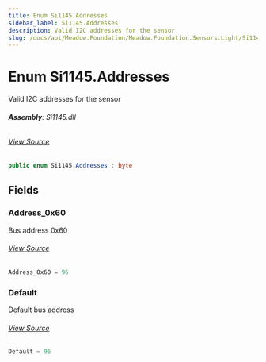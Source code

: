 ```yaml
---
title: Enum Si1145.Addresses
sidebar_label: Si1145.Addresses
description: Valid I2C addresses for the sensor
slug: /docs/api/Meadow.Foundation/Meadow.Foundation.Sensors.Light/Si1145.Addresses
---
```

# Enum Si1145.Addresses
Valid I2C addresses for the sensor

###### **Assembly**: Si1145.dll
###### [View Source](https://github.com/WildernessLabs/Meadow.Foundation.git/blob/develop/Source/Meadow.Foundation.Peripherals/Sensors.Light.Si1145/Driver/Si1145.Addresses.cs#L8)
```csharp title="Declaration"
public enum Si1145.Addresses : byte
```
## Fields
### Address_0x60
Bus address 0x60
###### [View Source](https://github.com/WildernessLabs/Meadow.Foundation.git/blob/develop/Source/Meadow.Foundation.Peripherals/Sensors.Light.Si1145/Driver/Si1145.Addresses.cs#L13)
```csharp title="Declaration"
Address_0x60 = 96
```
### Default
Default bus address
###### [View Source](https://github.com/WildernessLabs/Meadow.Foundation.git/blob/develop/Source/Meadow.Foundation.Peripherals/Sensors.Light.Si1145/Driver/Si1145.Addresses.cs#L17)
```csharp title="Declaration"
Default = 96
```
